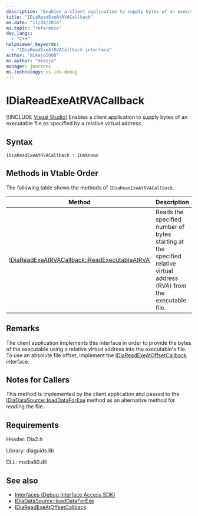 ```yaml
---
description: "Enables a client application to supply bytes of an executable file as specified by a relative virtual address."
title: "IDiaReadExeAtRVACallback"
ms.date: "11/04/2016"
ms.topic: "reference"
dev_langs:
  - "C++"
helpviewer_keywords:
  - "IDiaReadExeAtRVACallback interface"
author: "mikejo5000"
ms.author: "mikejo"
manager: jmartens
ms.technology: vs-ide-debug
---
```

# IDiaReadExeAtRVACallback

 [!INCLUDE [Visual Studio](~/includes/applies-to-version/vs-windows-only.md)]
Enables a client application to supply bytes of an executable file as specified by a relative virtual address.

## Syntax

```
IDiaReadExeAtRVACallback : IUnknown
```

## Methods in Vtable Order
 The following table shows the methods of `IDiaReadExeAtRVACallback`.

|Method|Description|
|------------|-----------------|
|[IDiaReadExeAtRVACallback::ReadExecutableAtRVA](../../debugger/debug-interface-access/idiareadexeatrvacallback-readexecutableatrva.md)|Reads the specified number of bytes starting at the specified relative virtual address (RVA) from the executable file.|

## Remarks
 The client application implements this interface in order to provide the bytes of the executable using a relative virtual address into the executable's file. To use an absolute file offset, implement the [IDiaReadExeAtOffsetCallback](../../debugger/debug-interface-access/idiareadexeatoffsetcallback.md) interface.

## Notes for Callers
 This method is implemented by the client application and passed to the [IDiaDataSource::loadDataForExe](../../debugger/debug-interface-access/idiadatasource-loaddataforexe.md) method as an alternative method for reading the file.

## Requirements
 Header: Dia2.h

 Library: diaguids.lib

 DLL: msdia80.dll

## See also
- [Interfaces (Debug Interface Access SDK)](../../debugger/debug-interface-access/interfaces-debug-interface-access-sdk.md)
- [IDiaDataSource::loadDataForExe](../../debugger/debug-interface-access/idiadatasource-loaddataforexe.md)
- [IDiaReadExeAtOffsetCallback](../../debugger/debug-interface-access/idiareadexeatoffsetcallback.md)
